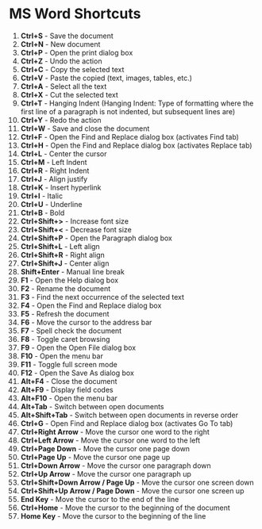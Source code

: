 # MS Word Shortcuts

1. **Ctrl+S** - Save the document
2. **Ctrl+N** - New document
3. **Ctrl+P** - Open the print dialog box
4. **Ctrl+Z** - Undo the action
5. **Ctrl+C** - Copy the selected text
6. **Ctrl+V** - Paste the copied (text, images, tables, etc.)
7. **Ctrl+A** - Select all the text
8. **Ctrl+X** - Cut the selected text
9. **Ctrl+T** - Hanging Indent (Hanging Indent: Type of formatting where the first line of a paragraph is not indented, but subsequent lines are)
10. **Ctrl+Y** - Redo the action
11. **Ctrl+W** - Save and close the document
12. **Ctrl+F** - Open the Find and Replace dialog box (activates Find tab)
13. **Ctrl+H** - Open the Find and Replace dialog box (activates Replace tab)
14. **Ctrl+L** - Center the cursor
15. **Ctrl+M** - Left Indent
16. **Ctrl+R** - Right Indent
17. **Ctrl+J** - Align justify
18. **Ctrl+K** - Insert hyperlink
19. **Ctrl+I** - Italic
20. **Ctrl+U** - Underline
21. **Ctrl+B** - Bold
22. **Ctrl+Shift+>** - Increase font size
23. **Ctrl+Shift+<** - Decrease font size
24. **Ctrl+Shift+P** - Open the Paragraph dialog box
25. **Ctrl+Shift+L** - Left align
26. **Ctrl+Shift+R** - Right align
27. **Ctrl+Shift+J** - Center align
28. **Shift+Enter** - Manual line break
29. **F1** - Open the Help dialog box
30. **F2** - Rename the document
31. **F3** - Find the next occurrence of the selected text
32. **F4** - Open the Find and Replace dialog box
33. **F5** - Refresh the document
34. **F6** - Move the cursor to the address bar
35. **F7** - Spell check the document
36. **F8** - Toggle caret browsing
37. **F9** - Open the Open File dialog box
38. **F10** - Open the menu bar
39. **F11** - Toggle full screen mode
40. **F12** - Open the Save As dialog box
41. **Alt+F4** - Close the document
42. **Alt+F9** - Display field codes
43. **Alt+F10** - Open the menu bar
44. **Alt+Tab** - Switch between open documents
45. **Alt+Shift+Tab** - Switch between open documents in reverse order
46. **Ctrl+G** - Open Find and Replace dialog box (activates Go To tab)
47. **Ctrl+Right Arrow** - Move the cursor one word to the right
48. **Ctrl+Left Arrow** - Move the cursor one word to the left
49. **Ctrl+Page Down** - Move the cursor one page down
50. **Ctrl+Page Up** - Move the cursor one page up
51. **Ctrl+Down Arrow** - Move the cursor one paragraph down
52. **Ctrl+Up Arrow** - Move the cursor one paragraph up
53. **Ctrl+Shift+Down Arrow / Page Up** - Move the cursor one screen down
54. **Ctrl+Shift+Up Arrow / Page Down** - Move the cursor one screen up
55. **End Key** - Move the cursor to the end of the line
56. **Ctrl+Home** - Move the cursor to the beginning of the document
57. **Home Key** - Move the cursor to the beginning of the line
